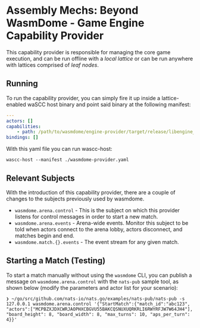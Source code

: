 # Assembly Mechs: Beyond WasmDome - Game Engine Capability Provider

This capability provider is responsible for managing the core game execution, and can be run offline with a _local lattice_ or can be run anywhere with lattices comprised of _leaf nodes_.

## Running

To run the capability provider, you can simply fire it up inside a lattice-enabled waSCC host binary and point said binary at the following manifest:

```yaml
---
actors: []
capabilities:
    - path: /path/to/wasmdome/engine-provider/target/release/libengine_provider.so
bindings: []
```

With this yaml file you can run wascc-host:

```terminal
wascc-host --manifest ./wasmdome-provider.yaml
```

## Relevant Subjects

With the introduction of this capability provider, there are a couple of changes to the subjects previously used by wasmdome.

* `wasmdome.arena.control` - This is the subject on which this provider listens for control messages in order to start a new match.
* `wasmdome.arena.events` - Arena-wide events. Monitor this subject to be told when actors connect to the arena lobby, actors disconnect, and matches begin and end.
* `wasmdome.match.{}.events` - The event stream for any given match.


## Starting a Match (Testing)

To start a match manually without using the `wasmdome` CLI, you can publish a message on `wasmdome.arena.control` with the `nats-pub` sample tool, as shown below (modify the parameters and actor list for your scenario):

```
❯ ~/go/src/github.com/nats-io/nats.go/examples/nats-pub/nats-pub -s 127.0.0.1 wasmdome.arena.control '{"StartMatch":{"match_id":"abc123", "actors":["MCPBZXJDXCWRJAOPHXCBGVU55BAKCQSNUXUQRKRLI6RWYRFJW7W64JH4"], "board_height": 8, "board_width": 8, "max_turns": 10, "aps_per_turn": 4}}'
```
